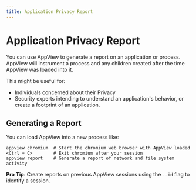 ```yaml
---
title: Application Privacy Report
---
```


<span id="application-privacy-report"></span>

# Application Privacy Report

You can use AppView to generate a report on an application or process. AppView will instrument a process and any children created after the time AppView was loaded into it.

This might be useful for:
- Individuals concerned about their Privacy
- Security experts intending to understand an application's behavior, or create a footprint of an application.

<span id="generating-a-report"></span>

## Generating a Report

You can load AppView into a new process like:

```
appview chromium  # Start the chromium web browser with AppView loaded
<Ctrl + C>        # Exit chromium after your session
appview report    # Generate a report of network and file system activity
```

__Pro Tip__: Create reports on previous AppView sessions using the `--id` flag to identify a session.

